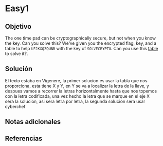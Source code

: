 #  Easy1

## Objetivo
The one time pad can be cryptographically secure, but not when you know the key. Can you solve this? We've given you the encrypted flag, key, and a table to help `UFJKXQZQUNB` with the key of `SOLVECRYPTO`. Can you use this [table](https://jupiter.challenges.picoctf.org/static/1fd21547c154c678d2dab145c29f1d79/table.txt) to solve it?.

## Solución

El texto estaba en Vigenere, la primer solucion es usar la tabla que nos proporciona, esta tiene X y Y, en Y se va a localizar la letra de la llave, y despues vamos a recorrer la letras horizontalmente hasta que nos topemos con la letra codificada, una vez hecho la letra que se marque en el eje X sera la solucion, asi sera letra por letra, la segunda solucion sera usar cyberchef

## Notas adicionales


## Referencias